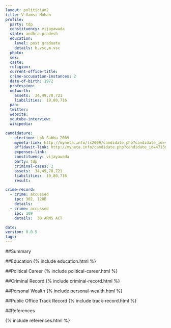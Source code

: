 ```yaml
---
layout: politician2
title: V Vamsi Mohan
profile: 
  party: tdp
  constituency: vijayawada
  state: andhra pradesh
  education: 
    level: post graduate
    details: b.vsc,m.vsc
  photo: 
  sex: 
  caste: 
  religion: 
  current-office-title: 
  crime-accusation-instances: 2
  date-of-birth: 1972
  profession: 
  networth: 
    assets:  34,49,78,721
    liabilities:  19,80,716
  pan: 
  twitter: 
  website: 
  youtube-interview: 
  wikipedia: 

candidature: 
  - election: Lok Sabha 2009
    myneta-link: http://myneta.info/ls2009/candidate.php?candidate_id=4713
    affidavit-link: http://myneta.info/candidate.php?candidate_id=4713&scan=original
    expenses-link: 
    constituency: vijayawada 
    party: tdp
    criminal-cases: 2
    assets:  34,49,78,721
    liabilities:  19,80,716
    result:  

crime-record: 
  - crime: accussed
    ipc: 302, 120B
    details:    
  - crime: accussed
    ipc: 109
    details:  30 ARMS ACT  

date: 
version: 0.0.5
tags: 
---
```

##Summary


##Education
{% include education.html %}


##Political Career
{% include political-career.html %}


##Criminal Record
{% include criminal-record.html %}


##Personal Wealth
{% include personal-wealth.html %}


##Public Office Track Record
{% include track-record.html %}


##References


{% include references.html %}